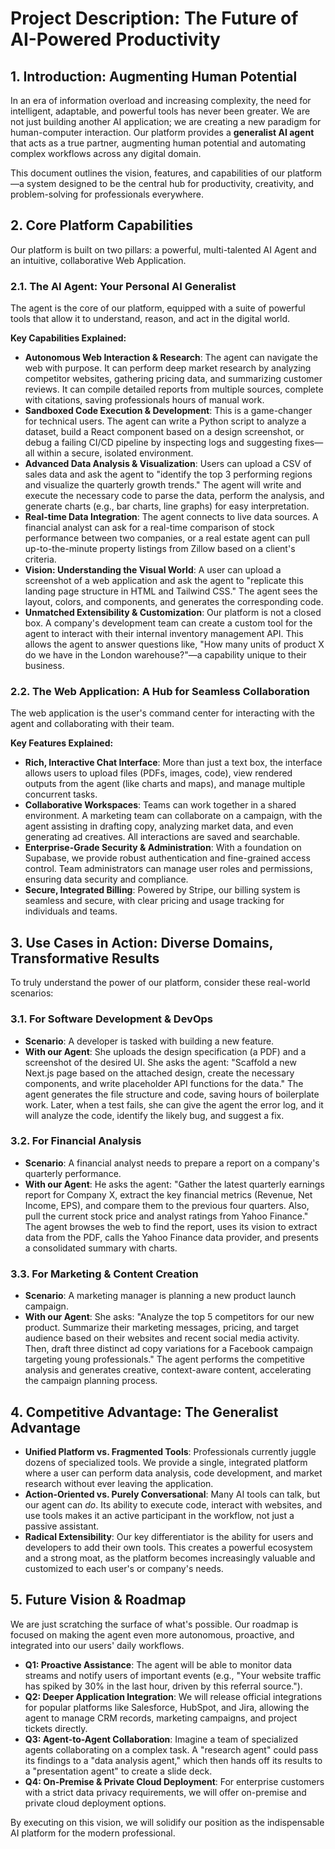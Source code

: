 # Project Description: The Future of AI-Powered Productivity

## 1. Introduction: Augmenting Human Potential

In an era of information overload and increasing complexity, the need for intelligent, adaptable, and powerful tools has never been greater. We are not just building another AI application; we are creating a new paradigm for human-computer interaction. Our platform provides a **generalist AI agent** that acts as a true partner, augmenting human potential and automating complex workflows across any digital domain.

This document outlines the vision, features, and capabilities of our platform—a system designed to be the central hub for productivity, creativity, and problem-solving for professionals everywhere.

## 2. Core Platform Capabilities

Our platform is built on two pillars: a powerful, multi-talented AI Agent and an intuitive, collaborative Web Application.

### 2.1. The AI Agent: Your Personal AI Generalist

The agent is the core of our platform, equipped with a suite of powerful tools that allow it to understand, reason, and act in the digital world.

**Key Capabilities Explained:**

*   **Autonomous Web Interaction & Research**: The agent can navigate the web with purpose. It can perform deep market research by analyzing competitor websites, gathering pricing data, and summarizing customer reviews. It can compile detailed reports from multiple sources, complete with citations, saving professionals hours of manual work.
*   **Sandboxed Code Execution & Development**: This is a game-changer for technical users. The agent can write a Python script to analyze a dataset, build a React component based on a design screenshot, or debug a failing CI/CD pipeline by inspecting logs and suggesting fixes—all within a secure, isolated environment.
*   **Advanced Data Analysis & Visualization**: Users can upload a CSV of sales data and ask the agent to "identify the top 3 performing regions and visualize the quarterly growth trends." The agent will write and execute the necessary code to parse the data, perform the analysis, and generate charts (e.g., bar charts, line graphs) for easy interpretation.
*   **Real-time Data Integration**: The agent connects to live data sources. A financial analyst can ask for a real-time comparison of stock performance between two companies, or a real estate agent can pull up-to-the-minute property listings from Zillow based on a client's criteria.
*   **Vision: Understanding the Visual World**: A user can upload a screenshot of a web application and ask the agent to "replicate this landing page structure in HTML and Tailwind CSS." The agent sees the layout, colors, and components, and generates the corresponding code.
*   **Unmatched Extensibility & Customization**: Our platform is not a closed box. A company's development team can create a custom tool for the agent to interact with their internal inventory management API. This allows the agent to answer questions like, "How many units of product X do we have in the London warehouse?"—a capability unique to their business.

### 2.2. The Web Application: A Hub for Seamless Collaboration

The web application is the user's command center for interacting with the agent and collaborating with their team.

**Key Features Explained:**

*   **Rich, Interactive Chat Interface**: More than just a text box, the interface allows users to upload files (PDFs, images, code), view rendered outputs from the agent (like charts and maps), and manage multiple concurrent tasks.
*   **Collaborative Workspaces**: Teams can work together in a shared environment. A marketing team can collaborate on a campaign, with the agent assisting in drafting copy, analyzing market data, and even generating ad creatives. All interactions are saved and searchable.
*   **Enterprise-Grade Security & Administration**: With a foundation on Supabase, we provide robust authentication and fine-grained access control. Team administrators can manage user roles and permissions, ensuring data security and compliance.
*   **Secure, Integrated Billing**: Powered by Stripe, our billing system is seamless and secure, with clear pricing and usage tracking for individuals and teams.

## 3. Use Cases in Action: Diverse Domains, Transformative Results

To truly understand the power of our platform, consider these real-world scenarios:

### 3.1. For Software Development & DevOps

*   **Scenario**: A developer is tasked with building a new feature.
*   **With our Agent**: She uploads the design specification (a PDF) and a screenshot of the desired UI. She asks the agent: "Scaffold a new Next.js page based on the attached design, create the necessary components, and write placeholder API functions for the data." The agent generates the file structure and code, saving hours of boilerplate work. Later, when a test fails, she can give the agent the error log, and it will analyze the code, identify the likely bug, and suggest a fix.

### 3.2. For Financial Analysis

*   **Scenario**: A financial analyst needs to prepare a report on a company's quarterly performance.
*   **With our Agent**: He asks the agent: "Gather the latest quarterly earnings report for Company X, extract the key financial metrics (Revenue, Net Income, EPS), and compare them to the previous four quarters. Also, pull the current stock price and analyst ratings from Yahoo Finance." The agent browses the web to find the report, uses its vision to extract data from the PDF, calls the Yahoo Finance data provider, and presents a consolidated summary with charts.

### 3.3. For Marketing & Content Creation

*   **Scenario**: A marketing manager is planning a new product launch campaign.
*   **With our Agent**: She asks: "Analyze the top 5 competitors for our new product. Summarize their marketing messages, pricing, and target audience based on their websites and recent social media activity. Then, draft three distinct ad copy variations for a Facebook campaign targeting young professionals." The agent performs the competitive analysis and generates creative, context-aware content, accelerating the campaign planning process.

## 4. Competitive Advantage: The Generalist Advantage

*   **Unified Platform vs. Fragmented Tools**: Professionals currently juggle dozens of specialized tools. We provide a single, integrated platform where a user can perform data analysis, code development, and market research without ever leaving the application.
*   **Action-Oriented vs. Purely Conversational**: Many AI tools can talk, but our agent can *do*. Its ability to execute code, interact with websites, and use tools makes it an active participant in the workflow, not just a passive assistant.
*   **Radical Extensibility**: Our key differentiator is the ability for users and developers to add their own tools. This creates a powerful ecosystem and a strong moat, as the platform becomes increasingly valuable and customized to each user's or company's needs.

## 5. Future Vision & Roadmap

We are just scratching the surface of what's possible. Our roadmap is focused on making the agent even more autonomous, proactive, and integrated into our users' daily workflows.

*   **Q1: Proactive Assistance**: The agent will be able to monitor data streams and notify users of important events (e.g., "Your website traffic has spiked by 30% in the last hour, driven by this referral source.").
*   **Q2: Deeper Application Integration**: We will release official integrations for popular platforms like Salesforce, HubSpot, and Jira, allowing the agent to manage CRM records, marketing campaigns, and project tickets directly.
*   **Q3: Agent-to-Agent Collaboration**: Imagine a team of specialized agents collaborating on a complex task. A "research agent" could pass its findings to a "data analysis agent," which then hands off its results to a "presentation agent" to create a slide deck.
*   **Q4: On-Premise & Private Cloud Deployment**: For enterprise customers with a strict data privacy requirements, we will offer on-premise and private cloud deployment options.

By executing on this vision, we will solidify our position as the indispensable AI platform for the modern professional.